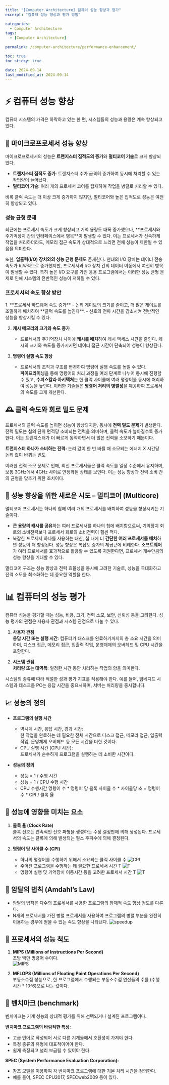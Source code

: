 ```yaml
---
title: "[Computer Architecture] 컴퓨터 성능 향상과 평가"
excerpt: "컴퓨터 성능 향상과 평가 방법"

categories:
  - Computer Architecture
tags:
  - [Computer Architecture]

permalink: /computer-architecture/performance-enhancement/

toc: true
toc_sticky: true

date: 2024-09-14
last_modified_at: 2024-09-14
---
```


# ⚡ 컴퓨터 성능 향상
컴퓨터 시스템의 가격은 하락하고 있는 한 편, 시스템들의 성능과 용량은 계속 향상되고 있다. 

## 🔋 마이크로프로세서 성능 향상

마이크로프로세서의 성능은 **트랜지스터 집적도의 증가**와 **멀티코어 기술**로 크게 향상되었다.
- **트랜지스터 집적도 증가**: 트랜지스터 수가 급격히 증가하여 동시에 처리할 수 있는 작업량이 늘어났다.
- **멀티코어 기술**: 여러 개의 프로세서 코어를 탑재하여 작업을 병렬로 처리할 수 있다. 

비록 클럭 속도는 더 이상 크게 증가하지 않지만, 멀티코어와 높은 집적도로 성능은 여전히 향상되고 있다.

<h3><strong>성능 균형 문제</strong></h3>
최근에는 프로세서 속도가 크게 향상되고 기억 용량도 대폭 증가했으나, **프로세서와 주기억장치 간의 인터페이스에서 병목**이 발생할 수 있다. 이는 프로세서가 신속하게 작업을 처리하더라도, 메모리 접근 속도가 상대적으로 느리면 전체 성능이 제한될 수 있음을 의미한다.

또한, **입출력(I/O) 장치와의 성능 균형 문제**도 존재한다. 현대의 I/O 장치는 데이터 전송 속도가 비약적으로 증가했지만, 프로세서와 I/O 장치 간의 데이터 이동에서 여전히 병목이 발생할 수 있다. 특히 높은 I/O 요구를 가진 응용 프로그램에서는 이러한 성능 균형 문제로 인해 시스템의 전반적인 성능이 저하될 수 있다.


<h3><strong>프로세서의 속도 향상 방안</strong></h3>
1. **프로세서 하드웨어 속도 증가**  
   - 논리 게이트의 크기를 줄이고, 더 많은 게이트를 조밀하게 배치하여 **클럭 속도를 높인다**.
   - 신호의 전파 시간을 감소시켜 전반적인 성능을 향상시킬 수 있다. 

2. **캐시 메모리의 크기와 속도 증가**  
   - 프로세서와 주기억장치 사이에 **캐시를 배치**하여 캐시 액세스 시간을 줄인다. 캐시의 크기와 속도를 증가시키면 데이터 접근 시간이 단축되어 성능이 향상된다.

3. **명령어 실행 속도 향상**  
   - 프로세서의 조직과 구조를 변경하여 명령어 실행 속도를 높일 수 있다.  
    **파이프라이닝**을 통해 명령어의 처리 과정을 여러 단계로 나누어 동시에 진행할 수 있고, **수퍼스칼라 아키텍처**는 한 클럭 사이클에 여러 명령어를 동시에 처리하여 성능을 높인다. 이러한 기술들은 **명령어 처리의 병렬성**을 제공하여 프로세서의 속도를 크게 개선한다.

## 🕰️ 클럭 속도와 회로 밀도 문제

프로세서의 클럭 속도를 높이면 성능이 향상되지만, 동시에 **전력 밀도 문제**가 발생한다. 전력 밀도는 칩의 단위 면적당 소비되는 전력을 의미하며, 클럭 속도가 높아질수록 증가한다. 이는 트랜지스터가 더 빠르게 동작하면서 더 많은 전력을 소모하기 때문이다.

**트랜지스터 하나가 소비하는 전력:** 논리 값이 한 번 바뀔 때 소모되는 에너지 X 시간당 논리 값이 바뀌는 빈도

이러한 전력 소모 문제로 인해, 최신 프로세서들은 클럭 속도를 일정 수준에서 유지하며, 보통 3GHz에서 4GHz 사이로 안정화된 상태를 보인다. 이는 성능 향상과 전력 소비 간의 균형을 맞추기 위한 조치이다.

## 🔄 성능 향상을 위한 새로운 시도 – 멀티코어 (Multicore)

멀티코어 프로세서는 하나의 칩에 여러 개의 프로세서를 배치하여 성능을 향상시키는 기술이다. 
- **큰 용량의 캐시를 공유**하는 여러 프로세서를 하나의 칩에 배치함으로써, 기억장치 회로의 소비전력보다 프로세서 회로의 소비전력이 훨씬 적다. 
- 복잡한 프로세서 하나를 사용하는 대신, 칩 내에 더 **간단한 여러 프로세서를 배치**하면 성능이 더 향상된다. 성능 향상은 복잡도 증가의 제곱근에 비례한다. **소프트웨어**가 여러 프로세서를 효과적으로 활용할 수 있도록 지원한다면, 프로세서 개수만큼의 성능 향상을 기대할 수 있다.

멀티코어 구조는 성능 향상과 전력 효율성을 동시에 고려한 기술로, 성능을 극대화하고 전력 소모를 최소화하는 데 중요한 역할을 한다.


# 📊 컴퓨터의 성능 평가
컴퓨터 성능을 평가할 때는 성능, 비용, 크기, 전력 소모, 보안, 신뢰성 등을 고려한다. 성능 평가의 관점은 사용자 관점과 시스템 관점으로 나눌 수 있다.

1. **사용자 관점**  
   **응답 시간 또는 실행 시간**: 컴퓨터가 태스크를 완료하기까지의 총 소요 시간을 의미하며, 디스크 접근, 메모리 접근, 입출력 작업, 운영체제의 오버헤드 및 CPU 시간을 포함한다.

2. **시스템 관점**  
   **처리량 또는 대역폭**: 일정한 시간 동안 처리하는 작업의 양을 의미한다. 

시스템의 종류에 따라 적절한 성과 평가 지표를 적용해야 한다. 예를 들어, 임베디드 시스템과 데스크톱 PC는 응답 시간을 중요시하며, 서버는 처리량을 중시합니다.

## 📈 성능의 정의

- **프로그램의 실행 시간**  
  - 벽시계 시간, 응답 시간, 경과 시간:  
  한 작업을 완료하는 데 필요한 전체 시간으로 디스크 접근, 메모리 접근, 입출력 작업, 운영체제 오버헤드 등 모든 시간을 더한 것이다.
  - CPU 실행 시간 (CPU 시간):  
  프로세서가 순수하게 프로그램을 실행하는 데 소비한 시간이다.

- **성능의 정의**  
    - 성능 = 1 / 수행 시간
    - 성능 = 1 / CPU 수행 시간
    - CPU 수행시간 명령어 수 * 명령어 당 클록 사이클 수 * 사이클당 초 = 명령어 수 * CPI / 클록 율

## 🧮 성능에 영향을 미치는 요소
1. **클록 율 (Clock Rate)**  
   클록 신호는 연속적인 신호 파형을 생성하는 수정 결정판에 의해 생성된다. 프로세서의 속도는 클록에 의해 발생되는 펄스 주파수에 의해 결정된다.

2. **명령어 당 사이클 수 (CPI)**   
    - 하나의 명령어를 수행하기 위해서 소요되는 클럭 사이클 수
    ![CPI](/assets/images/posts_img/computer-architecture/CPI.png)
    - 주어진 프로그램을 수행하는 데 필요한 프로세서 시간 T
    ![T](/assets/images/posts_img/computer-architecture/T-1.png)
    - 명령어 실행 및 기억장치 이동시간 등을 고려한 프로세서 시간 T
    ![T](/assets/images/posts_img/computer-architecture/T-2.png)

## 🚀 암달의 법칙 (Amdahl’s Law)
- 암달의 법칙은 다수의 프로세서를 사용한 프로그램의 잠재적 속도 향상 정도를 다룬다. 
- N개의 프로세서를 가진 병렬 프로세서를 사용하여 프로그램의 병렬 부분을 완전히 이용하는 경우에 얻을 수 있는 속도 향상을 나타낸다.
    ![speedup](/assets/images/posts_img/computer-architecture/speedup.png)

## 🔢 프로세서의 성능 척도

1. **MIPS (Millions of Instructions Per Second)**  
   초당 백만 명령어 수이다.  
     ![MIPS](/assets/images/posts_img/computer-architecture/MIPS.png)

2. **MFLOPS (Millions of Floating Point Operations Per Second)**  
   부동소수점 성능으로, 한 프로그램에서 수행되는 부동소수점 연산들의 수를 (수행 시간 * 10^6)으로 나눈 값이다.

## 📏 벤치마크 (benchmark)

벤치마크는 기계 성능의 상대적 평가를 위해 선택되거나 설계된 프로그램이다. 

**벤치마크 프로그램의 바람직한 특성:**
- 고급 언어로 작성되어 서로 다른 기계들에서 호환성이 가져야 한다.
- 특정 종류의 유형에 대표적이어야 한다.
- 쉽게 측정되고 널리 보급될 수 있어야 한다.

**SPEC (System Performance Evaluation Corporation):**
- 참조 모델을 이용하여 각 벤치마크 프로그램에 대한 기본 처리 시간을 정의한다.
- 예를 들어, SPEC CPU2017, SPECweb2009 등이 있다.
